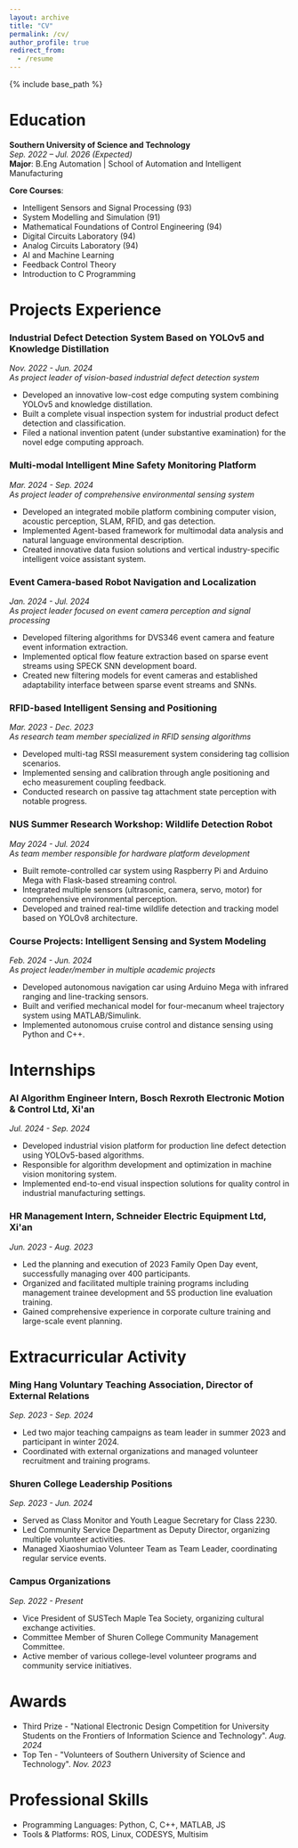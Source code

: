 ```yaml
---
layout: archive
title: "CV"
permalink: /cv/
author_profile: true
redirect_from:
  - /resume
---
```


{% include base_path %}

Education
======
<!--
*Ph.D in Version Control Theory, GitHub University, 2018 (expected)
* M.S. in Jekyll, GitHub University, 2014 
-->
**Southern University of Science and Technology**  
*Sep. 2022 – Jul. 2026 (Expected)*  
**Major**: B.Eng Automation | School of Automation and Intelligent Manufacturing  
<!--**GPA**: 83.36/100-->  
**Core Courses**:  
- Intelligent Sensors and Signal Processing (93)  
- System Modelling and Simulation (91)  
- Mathematical Foundations of Control Engineering (94)  
- Digital Circuits Laboratory (94)  
- Analog Circuits Laboratory (94)  
- AI and Machine Learning  
- Feedback Control Theory  
- Introduction to C Programming 

Projects Experience
======
### Industrial Defect Detection System Based on YOLOv5 and Knowledge Distillation  
*Nov. 2022 - Jun. 2024*  
*As project leader of vision-based industrial defect detection system*
- Developed an innovative low-cost edge computing system combining YOLOv5 and knowledge distillation.  
- Built a complete visual inspection system for industrial product defect detection and classification.  
- Filed a national invention patent (under substantive examination) for the novel edge computing approach.

### Multi-modal Intelligent Mine Safety Monitoring Platform  
*Mar. 2024 - Sep. 2024*  
*As project leader of comprehensive environmental sensing system*
- Developed an integrated mobile platform combining computer vision, acoustic perception, SLAM, RFID, and gas detection.  
- Implemented Agent-based framework for multimodal data analysis and natural language environmental description.  
- Created innovative data fusion solutions and vertical industry-specific intelligent voice assistant system.

### Event Camera-based Robot Navigation and Localization  
*Jan. 2024 - Jul. 2024*  
*As project leader focused on event camera perception and signal processing*
- Developed filtering algorithms for DVS346 event camera and feature event information extraction.  
- Implemented optical flow feature extraction based on sparse event streams using SPECK SNN development board.  
- Created new filtering models for event cameras and established adaptability interface between sparse event streams and SNNs.

### RFID-based Intelligent Sensing and Positioning  
*Mar. 2023 - Dec. 2023*  
*As research team member specialized in RFID sensing algorithms*
- Developed multi-tag RSSI measurement system considering tag collision scenarios.  
- Implemented sensing and calibration through angle positioning and echo measurement coupling feedback.  
- Conducted research on passive tag attachment state perception with notable progress.

### NUS Summer Research Workshop: Wildlife Detection Robot  
*May 2024 - Jul. 2024*  
*As team member responsible for hardware platform development*
- Built remote-controlled car system using Raspberry Pi and Arduino Mega with Flask-based streaming control.  
- Integrated multiple sensors (ultrasonic, camera, servo, motor) for comprehensive environmental perception.  
- Developed and trained real-time wildlife detection and tracking model based on YOLOv8 architecture.

### Course Projects: Intelligent Sensing and System Modeling  
*Feb. 2024 - Jun. 2024*  
*As project leader/member in multiple academic projects*
- Developed autonomous navigation car using Arduino Mega with infrared ranging and line-tracking sensors.  
- Built and verified mechanical model for four-mecanum wheel trajectory system using MATLAB/Simulink.  
- Implemented autonomous cruise control and distance sensing using Python and C++.

  
Internships
======
### AI Algorithm Engineer Intern, Bosch Rexroth Electronic Motion & Control Ltd, Xi'an  
*Jul. 2024 - Sep. 2024*  
- Developed industrial vision platform for production line defect detection using YOLOv5-based algorithms.  
- Responsible for algorithm development and optimization in machine vision monitoring system.  
- Implemented end-to-end visual inspection solutions for quality control in industrial manufacturing settings.

### HR Management Intern, Schneider Electric Equipment Ltd, Xi'an  
*Jun. 2023 - Aug. 2023*  
- Led the planning and execution of 2023 Family Open Day event, successfully managing over 400 participants.  
- Organized and facilitated multiple training programs including management trainee development and 5S production line evaluation training.  
- Gained comprehensive experience in corporate culture training and large-scale event planning.

Extracurricular Activity
======
### Ming Hang Voluntary Teaching Association, Director of External Relations  
*Sep. 2023 - Sep. 2024*  
- Led two major teaching campaigns as team leader in summer 2023 and participant in winter 2024.  
- Coordinated with external organizations and managed volunteer recruitment and training programs.

### Shuren College Leadership Positions  
*Sep. 2023 - Jun. 2024*  
- Served as Class Monitor and Youth League Secretary for Class 2230.  
- Led Community Service Department as Deputy Director, organizing multiple volunteer activities.  
- Managed Xiaoshumiao Volunteer Team as Team Leader, coordinating regular service events.

### Campus Organizations  
*Sep. 2022 - Present*  
- Vice President of SUSTech Maple Tea Society, organizing cultural exchange activities.  
- Committee Member of Shuren College Community Management Committee.  
- Active member of various college-level volunteer programs and community service initiatives.

  
Awards
======
- Third Prize - "National Electronic Design Competition for University Students on the Frontiers of Information Science and Technology". *Aug. 2024*  
- Top Ten - "Volunteers of Southern University of Science and Technology". *Nov. 2023*

Professional Skills
======
- Programming Languages: Python, C, C++, MATLAB, JS  
- Tools & Platforms: ROS, Linux, CODESYS, Multisim  

